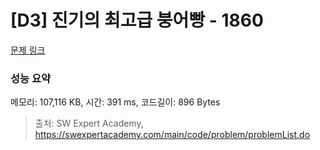 # [D3] 진기의 최고급 붕어빵 - 1860 

[문제 링크](https://swexpertacademy.com/main/code/problem/problemDetail.do?contestProbId=AV5LsaaqDzYDFAXc) 

### 성능 요약

메모리: 107,116 KB, 시간: 391 ms, 코드길이: 896 Bytes



> 출처: SW Expert Academy, https://swexpertacademy.com/main/code/problem/problemList.do